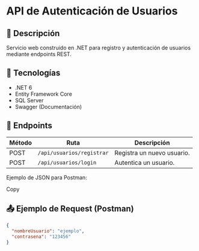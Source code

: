 # API de Autenticación de Usuarios

## 📌 Descripción
Servicio web construido en .NET para registro y autenticación de usuarios mediante endpoints REST.

## 🚀 Tecnologías
- .NET 6
- Entity Framework Core
- SQL Server
- Swagger (Documentación)

## 🔑 Endpoints
| Método | Ruta                     | Descripción                  |
|--------|--------------------------|------------------------------|
| POST   | `/api/usuarios/registrar`| Registra un nuevo usuario.   |
| POST   | `/api/usuarios/login`    | Autentica un usuario.        |

Ejemplo de JSON para Postman:

Copy
## 📤 Ejemplo de Request (Postman)
```json
{
  "nombreUsuario": "ejemplo",
  "contrasena": "123456"
}
